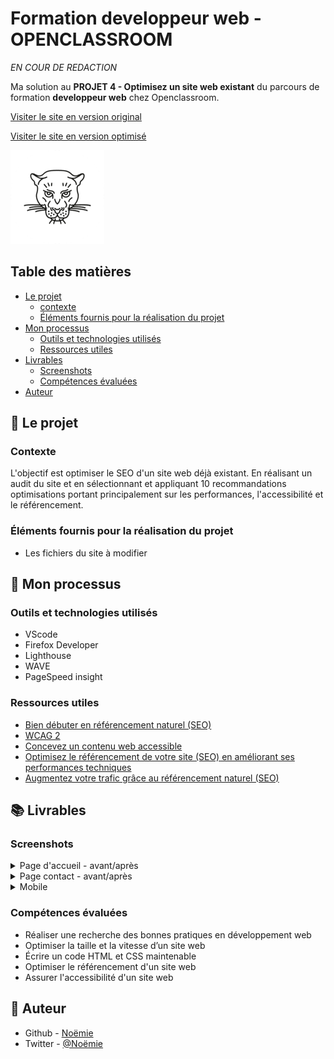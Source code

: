 # Formation developpeur web - OPENCLASSROOM

_EN COUR DE REDACTION_

Ma solution au __PROJET 4 - Optimisez un site web existant__ du parcours de formation __developpeur web__ chez Openclassroom.
  

[Visiter le site en version original](https://vcna-0.github.io/La-panthere-base/)  

[Visiter le site en version optimisé](https://vcna-0.github.io/La-panthere/)

![Logo](./img/logo.webp) 

## Table des matières

- [Le projet](#le-projet)
  - [contexte](#contexte)
  - [Éléments fournis pour la réalisation du projet](#éléments-fournis-pour-la-réalisation-du-projet)
- [Mon processus](#mon-processus)
  - [Outils et technologies utilisés](#outils-et-technologies-utilisés)
  - [Ressources utiles](#ressources-utiles)
- [Livrables](#livrables)
  - [Screenshots](#screenshots)
  - [Compétences évaluées](#compétences-évaluées)
- [Auteur](#auteur)



## 🚀 Le projet

### Contexte

L'objectif est optimiser le SEO d'un site web déjà existant. En réalisant un audit du site et en sélectionnant et appliquant 10 recommandations optimisations portant principalement sur les performances, l'accessibilité et le référencement. 

### Éléments fournis pour la réalisation du projet

* Les fichiers du site à modifier 

## 🔨 Mon processus

### Outils et technologies utilisés

* VScode
* Firefox Developer
* Lighthouse
* WAVE
* PageSpeed insight

### Ressources utiles

* [Bien débuter en référencement naturel (SEO)](https://developers.google.com/search/docs/beginner/seo-starter-guide?hl=fr#uniquepagetitles)
* [WCAG 2](https://www.w3.org/TR/WCAG21/#intro)
* [Concevez un contenu web accessible](https://openclassrooms.com/fr/courses/6691346-concevez-un-contenu-web-accessible)
* [Optimisez le référencement de votre site (SEO) en améliorant ses performances techniques](https://openclassrooms.com/fr/courses/5922626-optimisez-le-referencement-de-votre-site-seo-en-ameliorant-ses-performances-techniques)
* [Augmentez votre trafic grâce au référencement naturel (SEO)](https://openclassrooms.com/fr/courses/5561431-augmentez-votre-trafic-grace-au-referencement-naturel-seo)

## 📚 Livrables

### Screenshots

<details>
  <summary>Page d'accueil - avant/après</summary>
  <p align="center">
    <img src="./screenshots/pageAC_avant" alt=""/>
  </p>
  <p align="center">
    <img src="./screenshots/pageAC_apres" alt=""/>
  </p>
</details>

<details>
  <summary>Page contact - avant/après</summary>
  <p align="center">
    <img src="./screenshots/page2_avant" alt=""/>
  </p>
  <p align="center">
    <img src="./screenshots/page2_apres" alt=""/>
  </p>
</details>

<details>
  <summary>Mobile</summary>
  <p align="center">
    <img src="" alt=""/>
  </p>
  <p align="center">
    <img src="" alt=""/>
  </p>
</details>

### Compétences évaluées

* Réaliser une recherche des bonnes pratiques en développement web
* Optimiser la taille et la vitesse d’un site web
* Écrire un code HTML et CSS maintenable
* Optimiser le référencement d'un site web
* Assurer l'accessibilité d'un site web

## 👷 Auteur

- Github - [Noëmie](https://github.com/Vcna-0)
- Twitter - [@Noëmie](https://twitter.com/Odymonie)
